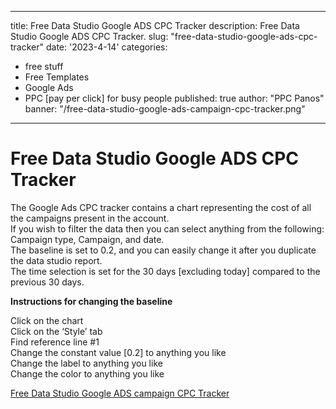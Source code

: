 
---
title: Free Data Studio Google ADS CPC Tracker
description: Free Data Studio Google ADS CPC Tracker.
slug: "free-data-studio-google-ads-cpc-tracker"
date: '2023-4-14'
categories:
- free stuff
- Free Templates
- Google Ads
- PPC [pay per click] for busy people
published: true
author: "PPC Panos"
banner: "/free-data-studio-google-ads-campaign-cpc-tracker.png"

---





# Free Data Studio Google ADS CPC Tracker

The Google Ads CPC tracker contains a chart representing the cost of all the campaigns present in the account.  
If you wish to filter the data then you can select anything from the following: Campaign type, Campaign, and date.  
The baseline is set to 0.2, and you can easily change it after you duplicate the data studio report.  
The time selection is set for the 30 days [excluding today] compared to the previous 30 days.

**Instructions for changing the baseline**  

Click on the chart  
Click on the ‘Style’ tab  
Find reference line #1  
Change the constant value [0.2] to anything you like  
Change the label to anything you like  
Change the color to anything you like

[Free Data Studio Google ADS campaign CPC Tracker](https://lookerstudio.google.com/reporting/1c47e66b-0cec-4eb8-bbc7-1f49b2f115b3)


